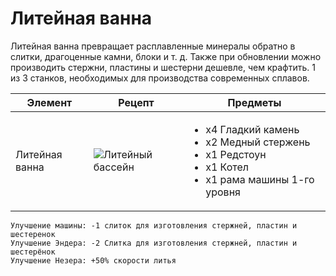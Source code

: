 # Литейная ванна

Литейная ванна превращает расплавленные минералы обратно в слитки, драгоценные камни, блоки и т. д. Также при обновлении можно производить стержни, пластины и шестерни дешевле, чем крафтить. 1 из 3 станков, необходимых для производства современных сплавов.

| Элемент        | Рецепт                                                        | Предметы                                                                                                                               |
| -------------- | ------------------------------------------------------------- | -------------------------------------------------------------------------------------------------------------------------------------- |
| Литейная ванна | ![Литейный бассейн](../../.gitbook/assets/casting\_basin.png) | <ul><li>x4 Гладкий камень</li><li>x2 Медный стержень</li><li>x1 Редстоун</li><li>x1 Котел</li><li>x1 рама машины 1-го уровня</li></ul> |

```
Улучшение машины: -1 слиток для изготовления стержней, пластин и шестеренок
Улучшение Эндера: -2 Слитка для изготовления стержней, пластин и шестерёнок
Улучшение Незера: +50% скорости литья
```
